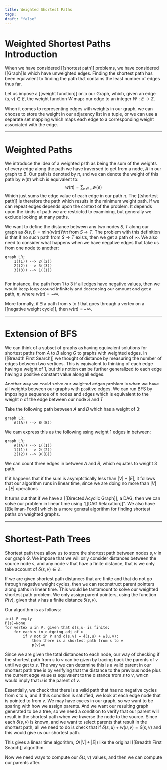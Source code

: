 ```yaml
---
title: Weighted Shortest Paths
tags: 
draft: "false"
---
```

# Weighted Shortest Paths Introduction
When we have considered [[shortest path]] problems, we have considered [[Graph]]s which have unweighted edges. Finding the shortest path has been equivalent to finding the path that contains the least number of edges thus far. 

Let us impose a [[weight function]] onto our Graph, which, given an edge $(u,v) \in E$, the weight function $W$ maps our edge to an integer $W : E \rightarrow \mathbb{Z}$. 

When it comes to representing edges with weights in our graph, we can choose to store the weight in our adjacency list in a tuple, or we can use a separate set mapping which maps each edge to a corresponding weight associated with the edge. 

---
# Weighted Paths
We introduce the idea of a weighted path as being the sum of the weights of every edge along the path we have traversed to get from a node, $A$ in our graph to $B$. Our path is denoted by $\pi$, and we can denote the weight of this path by $w(\pi)$ which is equivalent to:
$$w(\pi)= \sum_{e \in \pi} w(e)$$
Which just sums the edge value of each edge in our path $\pi$. The [[shortest path]] is therefore the path which results in the minimum weight path. If we can repeat edges depends upon the context of the problem. It depends upon the kinds of path we are restricted to examining, but generally we exclude looking at many paths. 

We want to define the distance between any two nodes $S,T$ along our graph as $\delta(s,t)= \text{min}\{ w(\pi)  \} \forall \pi \text{ from } S \to T$. The problem with this definition is that if no such path from $S \to T$ exists, then we get a path of $\infty$. We also need to consider what happens when we have negative edges that take us from one node to another:


```mermaid
graph LR;
	1((1)) --> 2((2))
	2((2)) --> 3((3))
	3((3)) --> 1((1))


```


For instance, the path from $1$ to $3$ if all edges have negative values, then we would keep loop around infinitely and decreasing our amount and get a path, $\pi$, where $w(\pi)=-\infty$.

More formally, if $\exists$ a path from $s$ to $t$ that goes through a vertex on a [[negative weight cycle]], then $w(\pi)=-\infty$. 

---
# Extension of BFS 
We can think of a subset of graphs as having equivalent solutions for shortest paths from $A$ to $B$ along $G$ to graphs with weighted edges. In [[Breadth First Search]] we thought of distance by measuring the number of edges between two vertices. This is equivalent to thinking of each edge having a weight of 1, but this notion can be further generalized to each edge having a positive constant value along all edges. 

Another way we could solve our weighted edges problem is when we have all weights between our graphs with positive edges. We can run BFS by imposing a sequence of $n$ nodes and edges which is equivalent to the weight $n$ of the edge between our node $S$ and $T$

Take the following path between $A$ and $B$ which has a weight of 3:
```mermaid
graph LR;
	A((A)) --> B((B))
```
We cam express this as the following using weight 1 edges in between:
```mermaid
graph LR;
	A((A)) --> 1((1))
	1((1)) --> 2((2))
	2((2)) --> B((B))
```
We can count three edges in between $A$ and $B$, which equates to weight 3 path.

If it happens that if the sum is asymptotically less than $|V|+|E|$, it follows that our algorithm runs in linear time, since we are doing no more than $|V|+|E|$ operations

It turns out that if we have a [[Directed Acyclic Graph]], a DAG, then we can solve our problem in linear time using "[[DAG Relaxation]]". We also have [[Bellman-Ford]] which is a more general algorithm for finding shortest paths on weighted graphs. 

---
# Shortest-Path Trees 
Shortest path trees allow us to store the shortest path between nodes $s,v$ in our graph $G$. We impose that we will only consider distances between the source node $s$, and any node $v$ that have a finite distance, that is we only take account of $\delta(s,v) \in \mathbb{Z}$. 

If we are given shortest path distances that are finite and that do not go through negative weight cycles, then we can reconstruct parent pointers along paths in linear time. This would be tantamount to solve our weighted shortest path problem. We only assign parent pointers, using the function $P(v)$, given that $v$ has a finite distance $\delta(s,v)$.

Our algorithm is as follows:
```
init P empty
P(s)=None
for vertex u in V, given that d(s,u) is finite:
	for each v in outgoing_adj of u:
		if v not in P and d(s,v) = d(s,u) + w(u,v):
			then there is a shortest path from s to v
			p(v)=u
```
Since we are given the total distances to each node, our way of checking if the shortest path from $s$ to $v$ can be given by tracing back the parents of $v$ until we get to $s$. The way we can determine this is a valid parent in our shortest path tree is by verifying that the distance to the previous node plus the current edge value is equivalent to the distance from $s$ to $v$, which would imply that $u$ is the parent of $v$.

Essentially, we check that there is a valid path that has no negative cycles from $s$ to $u$, and if this condition is satisfied, we look at each edge node that is pointed to from $v$. We may have cycles in our graph, so we want to be sparing with how we assign parents. And we want our resulting graph generated to be a tree, so we need a condition to verify that our parent will result in the shortest path when we traverse the node to the source. Since each $\delta(s,v)$ is known, and we want to select parents that result in the shortest path, all we need to do is check that if $\delta(s,u)+w(u,v)=\delta(s,v)$ and this would give us our shortest path. 

This gives a linear time algorithm, $O(|V|+|E|)$ like the original [[Breadth First Search]] algorithm. 

Now we need ways to compute our $\delta(s,v)$ values, and then we can compute our parents after. 
